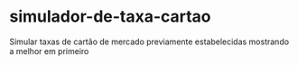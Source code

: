 # simulador-de-taxa-cartao
Simular taxas de cartão de mercado previamente estabelecidas mostrando a melhor em primeiro
